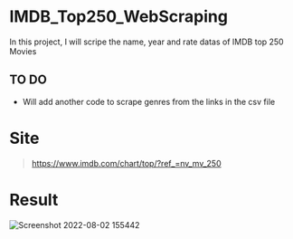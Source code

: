 # IMDB_Top250_WebScraping
In this project, I will scripe the name, year and rate datas of IMDB top 250 Movies
## TO DO
* Will add another code to scrape genres from the links in the csv file
# Site
> https://www.imdb.com/chart/top/?ref_=nv_mv_250
# Result
![Screenshot 2022-08-02 155442](https://user-images.githubusercontent.com/97388983/182379703-0407cfe1-03cd-404a-9934-d7e4f4010a0f.png)
